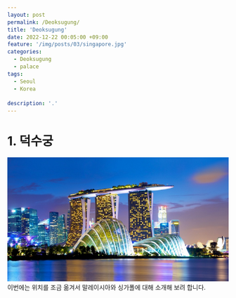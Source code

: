 ```yaml
---
layout: post
permalink: /Deoksugung/
title: 'Deoksugung'
date: 2022-12-22 00:05:00 +09:00
feature: '/img/posts/03/singapore.jpg'
categories:
  - Deoksugung
  - palace
tags:
  - Seoul
  - Korea

description: '.'
---
```

# 1. 덕수궁
![싱가폴](/img/posts/03/마리나베이.jpg)
이번에는 위치를 조금 옮겨서 말레이시아와 싱가폴에 대해 소개해 보려 합니다.
